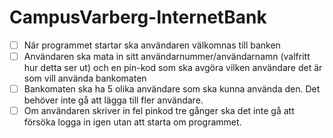 # CampusVarberg-InternetBank

- [ ]  När programmet startar ska användaren välkomnas till banken
- [ ]  Användaren ska mata in sitt användarnummer/användarnamn (valfritt hur detta ser ut) och en pin-kod som ska avgöra vilken användare det är som vill använda bankomaten
- [ ]  Bankomaten ska ha 5 olika användare  som ska kunna använda den. Det behöver inte gå att lägga till fler användare.
- [ ]  Om användaren skriver in fel pinkod tre gånger ska det inte gå att försöka logga in igen utan att starta om programmet.
